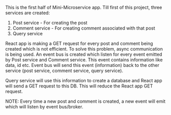 This is the first half of Mini-Microservice app.
Till first of this project, three services are created:
  1. Post service - For creating the post
  2. Comment service - For creating comment associated with that post
  3. Query service

React app is making a GET request for every post and comment being created which is not efficient. To solve this problem, async communication is being used. An event bus is created which listen for every event 
emitted by Post service and Comment service. This event contains information like data, id etc. Event bus will send this event (information) back to the other service (post service, comment service, query service).

Query service will use this information to create a database and React app will send a GET request to this DB. This will reduce the React app GET request.


NOTE: Every time a new post and comment is created, a new event will emit which will listen by event bus/broker.
     
